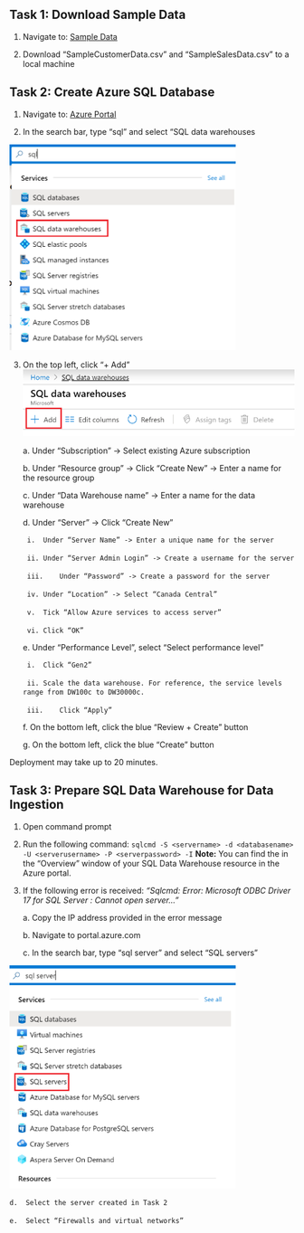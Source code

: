 ##  Task 1: Download Sample Data

1. Navigate to: [Sample Data](https://github.com/matthewrodin/AzureAnalysisServices-SlidingWindowPartitioning/tree/master/Sample%20Data)

2. Download “SampleCustomerData.csv” and “SampleSalesData.csv” to a local machine


##  Task 2: Create Azure SQL Database

1. Navigate to: [Azure Portal](https://portal.azure.com/)

2. In the search bar, type “sql” and select “SQL data warehouses
<img src="./Pictures/aas1.png" width="400">

3. On the top left, click “+ Add”
![](./Pictures/aas2.png)

	a.	Under “Subscription” -> Select existing Azure subscription

	b.	Under “Resource group” -> Click “Create New” -> Enter a name for the resource group

	c.	Under “Data Warehouse name” -> Enter a name for the data warehouse

	d.	Under “Server” -> Click “Create New” 

		i.	Under “Server Name” -> Enter a unique name for the server

		ii.	Under “Server Admin Login” -> Create a username for the server

		iii.	Under “Password” -> Create a password for the server

		iv.	Under “Location” -> Select “Canada Central”

		v.	Tick “Allow Azure services to access server”

		vi.	Click “OK”

	e.	Under “Performance Level”, select “Select performance level”

		i.	Click “Gen2”

		ii.	Scale the data warehouse. For reference, the service levels range from DW100c to DW30000c. 

		iii.	Click “Apply”

	f.	On the bottom left, click the blue “Review + Create” button

	g.	On the bottom left, click the blue “Create” button


Deployment may take up to 20 minutes.

##  Task 3: Prepare SQL Data Warehouse for Data Ingestion
1. Open command prompt
2. Run the following command:
`sqlcmd -S <servername> -d <databasename> -U <serverusername> -P <serverpassword> -I`
**Note:** You can find the <servername> in the “Overview” window of your SQL Data Warehouse resource in the Azure portal.
3. If the following error is received: *“Sqlcmd: Error: Microsoft ODBC Driver 17 for SQL Server : Cannot open server…”*

	a.	Copy the IP address provided in the error message

	b.	Navigate to portal.azure.com

	c.	In the search bar, type “sql server” and select “SQL servers”
<img src="./Pictures/aas3.png" width="400">

	d.	Select the server created in Task 2

	e.	Select “Firewalls and virtual networks”





